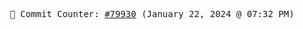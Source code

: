 <p align="center">
    <samp>
        📮 Commit Counter: <a href="https://github.com/Javascript-void0/Javascript-void0/commits/main">#79930</a> (January 22, 2024 @ 07:32 PM)
    </samp>
</p>